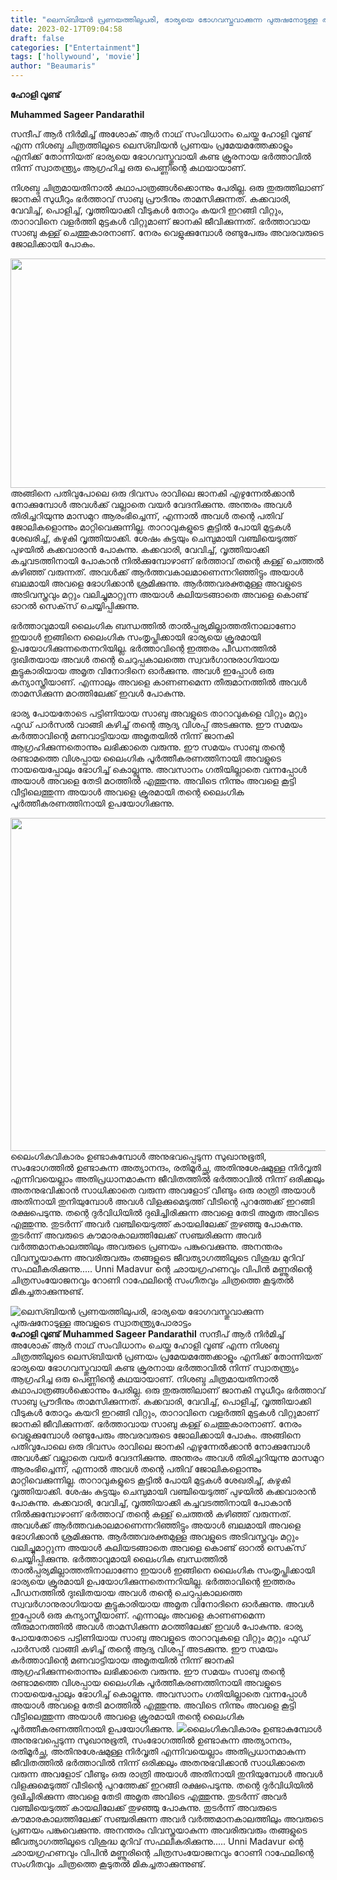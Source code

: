 ```yaml
---
title: "ലെസ്ബിയൻ പ്രണയത്തിലുപരി, ഭാര്യയെ ഭോഗവസ്തുവാക്കുന്ന പുരുഷനോടുള്ള അവളുടെ സ്വാതന്ത്ര്യപോരാട്ടം"
date: 2023-02-17T09:04:58
draft: false
categories: ["Entertainment"]
tags: ['hollywound', 'movie']
author: "Beaumaris"
---
```


<strong>ഹോളി വൂണ്ട് </strong>

<strong>Muhammed Sageer Pandarathil</strong>

സന്ദീപ് ആർ നിർമിച്ച് അശോക് ആർ നാഥ് സംവിധാനം ചെയ്ത ഹോളി വൂണ്ട് എന്ന നിശബ്ദ ചിത്രത്തിലൂടെ ലെസ്ബിയൻ പ്രണയം പ്രമേയമത്തേക്കാളും എനിക്ക് തോന്നിയത് ഭാര്യയെ ഭോഗവസ്തുവായി കണ്ട ക്രൂരനായ ഭർത്താവിൽ നിന്ന് സ്വാതന്ത്ര്യം ആഗ്രഹിച്ച ഒരു പെണ്ണിന്റെ കഥയായാണ്.

നിശബ്ദ ചിത്രമായതിനാൽ കഥാപാത്രങ്ങൾക്കൊന്നും പേരില്ല. ഒരു തുരുത്തിലാണ് ജാനകി സുധീറും ഭർത്താവ്
സാബു പ്രൗദീനും താമസിക്കുന്നത്. കക്കവാരി, വേവിച്ച്, പൊളിച്ച്‌, വൃത്തിയാക്കി വീടുകൾ തോറും കയറി ഇറങ്ങി വിറ്റും, താറാവിനെ വളർത്തി മുട്ടകൾ വിറ്റുമാണ് ജാനകി ജീവിക്കുന്നത്. ഭർത്താവായ സാബു കള്ള് ചെത്തുകാരനാണ്. നേരം വെളുക്കുമ്പോൾ രണ്ടുപേരും അവരവരുടെ ജോലിക്കായി പോകും.

<img class="size-full wp-image-383970 aligncenter" src="https://cdn.boolokam.com/articles/2023/02/fwfggg-3.jpg" alt="" width="709" height="367" />അങ്ങിനെ പതിവുപോലെ ഒരു ദിവസം രാവിലെ ജാനകി എഴുന്നേൽക്കാൻ നോക്കുമ്പോൾ അവൾക്ക് വല്ലാതെ വയർ വേദനിക്കുന്നു. അന്തരം അവൾ തിരിച്ചറിയുന്നു മാസമുറ ആരംഭിച്ചെന്ന്, എന്നാൽ അവൾ തന്റെ പതിവ് ജോലികളൊന്നും മാറ്റിവെക്കുന്നില്ല. താറാവുകളുടെ കൂട്ടിൽ പോയി മുട്ടകൾ ശേഖരിച്ച്, കഴുകി വൃത്തിയാക്കി. ശേഷം കുട്ടയും ചെമ്പുമായി വഞ്ചിയെടുത്ത് പുഴയിൽ കക്കവാരാൻ പോകുന്നു.
കക്കവാരി, വേവിച്ച്, വൃത്തിയാക്കി കച്ചവടത്തിനായി പോകാൻ നിൽക്കുമ്പോഴാണ് ഭർത്താവ് തന്റെ കള്ള് ചെത്തൽ കഴിഞ്ഞ് വരുന്നത്. അവൾക്ക് ആർത്തവകാലമാണെന്നറിഞ്ഞിട്ടും അയാൾ ബലമായി അവളെ ഭോഗിക്കാൻ ശ്രമിക്കുന്നു. ആർത്തവരക്തമുള്ള അവളുടെ അടിവസ്ത്രവും മറ്റും വലിച്ചുമാറ്റുന്ന അയാൾ കലിയടങ്ങാതെ അവളെ കൊണ്ട് ഓറൽ സെക്‌സ് ചെയ്യിപ്പിക്കുന്നു.

ഭർത്താവുമായി ലൈംഗിക ബന്ധത്തിൽ താൽപ്പര്യമില്ലാത്തതിനാലാണോ ഇയാൾ ഇങ്ങിനെ ലൈംഗിക സംതൃപ്തിക്കായി ഭാര്യയെ ക്രൂരമായി ഉപയോഗിക്കുന്നതെന്നറിയില്ല. ഭർത്താവിന്റെ ഇത്തരം പീഡനത്തിൽ ദുഃഖിതയായ അവൾ തന്റെ ചെറുപ്പകാലത്തെ സ്വവർഗാനുരാഗിയായ കൂട്ടുകാരിയായ അമൃത വിനോദിനെ ഓർക്കുന്നു. അവൾ ഇപ്പോൾ ഒരു കന്യാസ്ത്രീയാണ്. എന്നാലും അവളെ കാണണമെന്ന തീരുമാനത്തിൽ അവൾ താമസിക്കുന്ന മഠത്തിലേക്ക് ഇവൾ പോകുന്നു.

ഭാര്യ പോയതോടെ പട്ടിണിയായ സാബു അവളുടെ താറാവുകളെ വിറ്റും മറ്റും ഫുഡ് പാർസൽ വാങ്ങി കഴിച്ച് തന്റെ ആദ്യ വിശപ്പ് അടക്കുന്നു. ഈ സമയം കർത്താവിന്റെ മണവാട്ടിയായ അമൃതയിൽ നിന്ന് ജാനകി ആഗ്രഹിക്കുന്നതൊന്നും ലഭിക്കാതെ വരുന്നു. ഈ സമയം സാബു തന്റെ രണ്ടാമത്തെ വിശപ്പായ ലൈംഗിക പൂർത്തീകരണത്തിനായി അവളുടെ നായയെപ്പോലും ഭോഗിച്ച് കൊല്ലുന്നു. അവസാനം ഗതിയില്ലാതെ വന്നപ്പോൾ അയാൾ അവളെ തേടി മഠത്തിൽ എത്തുന്നു. അവിടെ നിന്നും അവളെ കൂട്ടി വീട്ടിലെത്തുന്ന അയാൾ അവളെ ക്രൂരമായി തന്റെ ലൈംഗിക പൂർത്തീകരണത്തിനായി ഉപയോഗിക്കുന്നു.

<img class="size-large wp-image-383971 aligncenter" src="https://cdn.boolokam.com/articles/2023/02/fwwww-1-1024x682.webp" alt="" width="800" height="533" />ലൈംഗികവികാരം ഉണ്ടാകുമ്പോൾ അനുഭവപ്പെടുന്ന സുഖാനുഭൂതി, സംഭോഗത്തിൽ ഉണ്ടാകുന്ന അത്യാനന്ദം, രതിമൂർച്ഛ, അതിനുശേഷമുള്ള നിർവൃതി എന്നിവയെല്ലാം അതിപ്രധാനമാകുന്ന ജീവിതത്തിൽ ഭർത്താവിൽ നിന്ന് ഒരിക്കലും അതനുഭവിക്കാൻ സാധിക്കാതെ വരുന്ന അവളോട് വീണ്ടും ഒരു രാത്രി അയാൾ അതിനായി തുനിയുമ്പോൾ അവൾ വിളക്കുമെടുത്ത് വീടിന്റെ പുറത്തേക്ക് ഇറങ്ങി രക്ഷപെടുന്നു.
തന്റെ ദുർവിധിയിൽ ദുഖിച്ചിരിക്കുന്ന അവളെ തേടി അമൃത അവിടെ എത്തുന്നു. തുടർന്ന് അവർ വഞ്ചിയെടുത്ത് കായലിലേക്ക് തുഴഞ്ഞു പോകുന്നു. തുടർന്ന് അവരുടെ കൗമാരകാലത്തിലേക്ക് സഞ്ചരിക്കുന്ന അവർ വർത്തമാനകാലത്തിലും അവരുടെ പ്രണയം പങ്കുവെക്കുന്നു. അനന്തരം വിവസ്ത്രയാകുന്ന അവരിരുവരും തങ്ങളുടെ ജീവത്യാഗത്തിലൂടെ വിശുദ്ധ മുറിവ് സഫലീകരിക്കുന്നു.....
Unni Madavur ന്റെ ഛായഗ്രഹണവും വിപിൻ മണ്ണൂരിന്റെ ചിത്രസംയോജനവും റോണി റാഫേലിന്റെ സംഗീതവും ചിത്രത്തെ കൂടുതൽ മികച്ചതാക്കുന്നുണ്ട്.


![ലെസ്ബിയൻ പ്രണയത്തിലുപരി, ഭാര്യയെ ഭോഗവസ്തുവാക്കുന്ന പുരുഷനോടുള്ള അവളുടെ സ്വാതന്ത്ര്യപോരാട്ടം](https://cdn.boolokam.com/articles/2023/02/fwfggg-3.jpg)**ഹോളി വൂണ്ട്** **Muhammed Sageer Pandarathil** സന്ദീപ് ആർ നിർമിച്ച് അശോക് ആർ നാഥ് സംവിധാനം ചെയ്ത ഹോളി വൂണ്ട് എന്ന നിശബ്ദ ചിത്രത്തിലൂടെ ലെസ്ബിയൻ പ്രണയം പ്രമേയമത്തേക്കാളും എനിക്ക് തോന്നിയത് ഭാര്യയെ ഭോഗവസ്തുവായി കണ്ട ക്രൂരനായ ഭർത്താവിൽ നിന്ന് സ്വാതന്ത്ര്യം ആഗ്രഹിച്ച ഒരു പെണ്ണിന്റെ കഥയായാണ്. നിശബ്ദ ചിത്രമായതിനാൽ കഥാപാത്രങ്ങൾക്കൊന്നും പേരില്ല. ഒരു തുരുത്തിലാണ് ജാനകി സുധീറും ഭർത്താവ് സാബു പ്രൗദീനും താമസിക്കുന്നത്. കക്കവാരി, വേവിച്ച്, പൊളിച്ച്‌, വൃത്തിയാക്കി വീടുകൾ തോറും കയറി ഇറങ്ങി വിറ്റും, താറാവിനെ വളർത്തി മുട്ടകൾ വിറ്റുമാണ് ജാനകി ജീവിക്കുന്നത്. ഭർത്താവായ സാബു കള്ള് ചെത്തുകാരനാണ്. നേരം വെളുക്കുമ്പോൾ രണ്ടുപേരും അവരവരുടെ ജോലിക്കായി പോകും. അങ്ങിനെ പതിവുപോലെ ഒരു ദിവസം രാവിലെ ജാനകി എഴുന്നേൽക്കാൻ നോക്കുമ്പോൾ അവൾക്ക് വല്ലാതെ വയർ വേദനിക്കുന്നു. അന്തരം അവൾ തിരിച്ചറിയുന്നു മാസമുറ ആരംഭിച്ചെന്ന്, എന്നാൽ അവൾ തന്റെ പതിവ് ജോലികളൊന്നും മാറ്റിവെക്കുന്നില്ല. താറാവുകളുടെ കൂട്ടിൽ പോയി മുട്ടകൾ ശേഖരിച്ച്, കഴുകി വൃത്തിയാക്കി. ശേഷം കുട്ടയും ചെമ്പുമായി വഞ്ചിയെടുത്ത് പുഴയിൽ കക്കവാരാൻ പോകുന്നു. കക്കവാരി, വേവിച്ച്, വൃത്തിയാക്കി കച്ചവടത്തിനായി പോകാൻ നിൽക്കുമ്പോഴാണ് ഭർത്താവ് തന്റെ കള്ള് ചെത്തൽ കഴിഞ്ഞ് വരുന്നത്. അവൾക്ക് ആർത്തവകാലമാണെന്നറിഞ്ഞിട്ടും അയാൾ ബലമായി അവളെ ഭോഗിക്കാൻ ശ്രമിക്കുന്നു. ആർത്തവരക്തമുള്ള അവളുടെ അടിവസ്ത്രവും മറ്റും വലിച്ചുമാറ്റുന്ന അയാൾ കലിയടങ്ങാതെ അവളെ കൊണ്ട് ഓറൽ സെക്‌സ് ചെയ്യിപ്പിക്കുന്നു. ഭർത്താവുമായി ലൈംഗിക ബന്ധത്തിൽ താൽപ്പര്യമില്ലാത്തതിനാലാണോ ഇയാൾ ഇങ്ങിനെ ലൈംഗിക സംതൃപ്തിക്കായി ഭാര്യയെ ക്രൂരമായി ഉപയോഗിക്കുന്നതെന്നറിയില്ല. ഭർത്താവിന്റെ ഇത്തരം പീഡനത്തിൽ ദുഃഖിതയായ അവൾ തന്റെ ചെറുപ്പകാലത്തെ സ്വവർഗാനുരാഗിയായ കൂട്ടുകാരിയായ അമൃത വിനോദിനെ ഓർക്കുന്നു. അവൾ ഇപ്പോൾ ഒരു കന്യാസ്ത്രീയാണ്. എന്നാലും അവളെ കാണണമെന്ന തീരുമാനത്തിൽ അവൾ താമസിക്കുന്ന മഠത്തിലേക്ക് ഇവൾ പോകുന്നു. ഭാര്യ പോയതോടെ പട്ടിണിയായ സാബു അവളുടെ താറാവുകളെ വിറ്റും മറ്റും ഫുഡ് പാർസൽ വാങ്ങി കഴിച്ച് തന്റെ ആദ്യ വിശപ്പ് അടക്കുന്നു. ഈ സമയം കർത്താവിന്റെ മണവാട്ടിയായ അമൃതയിൽ നിന്ന് ജാനകി ആഗ്രഹിക്കുന്നതൊന്നും ലഭിക്കാതെ വരുന്നു. ഈ സമയം സാബു തന്റെ രണ്ടാമത്തെ വിശപ്പായ ലൈംഗിക പൂർത്തീകരണത്തിനായി അവളുടെ നായയെപ്പോലും ഭോഗിച്ച് കൊല്ലുന്നു. അവസാനം ഗതിയില്ലാതെ വന്നപ്പോൾ അയാൾ അവളെ തേടി മഠത്തിൽ എത്തുന്നു. അവിടെ നിന്നും അവളെ കൂട്ടി വീട്ടിലെത്തുന്ന അയാൾ അവളെ ക്രൂരമായി തന്റെ ലൈംഗിക പൂർത്തീകരണത്തിനായി ഉപയോഗിക്കുന്നു. ![](https://cdn.boolokam.com/articles/2023/02/fwwww-1-1024x682.webp)ലൈംഗികവികാരം ഉണ്ടാകുമ്പോൾ അനുഭവപ്പെടുന്ന സുഖാനുഭൂതി, സംഭോഗത്തിൽ ഉണ്ടാകുന്ന അത്യാനന്ദം, രതിമൂർച്ഛ, അതിനുശേഷമുള്ള നിർവൃതി എന്നിവയെല്ലാം അതിപ്രധാനമാകുന്ന ജീവിതത്തിൽ ഭർത്താവിൽ നിന്ന് ഒരിക്കലും അതനുഭവിക്കാൻ സാധിക്കാതെ വരുന്ന അവളോട് വീണ്ടും ഒരു രാത്രി അയാൾ അതിനായി തുനിയുമ്പോൾ അവൾ വിളക്കുമെടുത്ത് വീടിന്റെ പുറത്തേക്ക് ഇറങ്ങി രക്ഷപെടുന്നു. തന്റെ ദുർവിധിയിൽ ദുഖിച്ചിരിക്കുന്ന അവളെ തേടി അമൃത അവിടെ എത്തുന്നു. തുടർന്ന് അവർ വഞ്ചിയെടുത്ത് കായലിലേക്ക് തുഴഞ്ഞു പോകുന്നു. തുടർന്ന് അവരുടെ കൗമാരകാലത്തിലേക്ക് സഞ്ചരിക്കുന്ന അവർ വർത്തമാനകാലത്തിലും അവരുടെ പ്രണയം പങ്കുവെക്കുന്നു. അനന്തരം വിവസ്ത്രയാകുന്ന അവരിരുവരും തങ്ങളുടെ ജീവത്യാഗത്തിലൂടെ വിശുദ്ധ മുറിവ് സഫലീകരിക്കുന്നു..... Unni Madavur ന്റെ ഛായഗ്രഹണവും വിപിൻ മണ്ണൂരിന്റെ ചിത്രസംയോജനവും റോണി റാഫേലിന്റെ സംഗീതവും ചിത്രത്തെ കൂടുതൽ മികച്ചതാക്കുന്നുണ്ട്.
